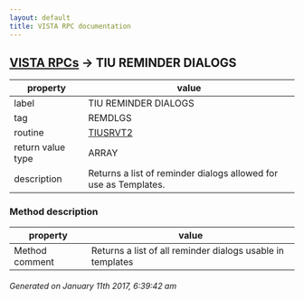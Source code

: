 ```yaml
---
layout: default
title: VISTA RPC documentation
---
```




## [VISTA RPCs](TableOfContent.md) &#8594; TIU REMINDER DIALOGS 

 property | value 
--- | --- 
 label | TIU REMINDER DIALOGS
 tag | REMDLGS
 routine | [TIUSRVT2](http://code.osehra.org/dox/Routine_TIUSRVT2_source.html)
 return value type | ARRAY
 description | Returns a list of reminder dialogs allowed for use as Templates.


### Method description

 property | value 
--- | --- 
 Method comment | Returns a list of all reminder dialogs usable in templates




 ###### Generated on January 11th 2017, 6:39:42 am
